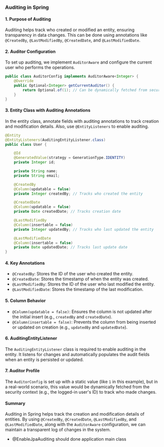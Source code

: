 ### Auditing in Spring

#### 1. **Purpose of Auditing**
Auditing helps track who created or modified an entity, ensuring transparency in data changes. This can be done using annotations like `@CreatedBy`, `@LastModifiedBy`, `@CreatedDate`, and `@LastModifiedDate`.

#### 2. **Auditor Configuration**
To set up auditing, we implement `AuditorAware` and configure the current user who performs the operations.

```java
public class AuditorConfig implements AuditorAware<Integer> {
    @Override
    public Optional<Integer> getCurrentAuditor() {
        return Optional.of(1); // Can be dynamically fetched from security context
    }
}
```

#### 3. **Entity Class with Auditing Annotations**
In the entity class, annotate fields with auditing annotations to track creation and modification details. Also, use `@EntityListeners` to enable auditing.

```java
@Entity
@EntityListeners(AuditingEntityListener.class)
public class User {

    @Id
    @GeneratedValue(strategy = GenerationType.IDENTITY)
    private Integer id;

    private String name;
    private String email;

    @CreatedBy
    @Column(updatable = false)
    private Integer createdBy; // Tracks who created the entity

    @CreatedDate
    @Column(updatable = false)
    private Date createdDate; // Tracks creation date

    @LastModifiedBy
    @Column(insertable = false)
    private Integer updatedBy; // Tracks who last updated the entity

    @LastModifiedDate
    @Column(insertable = false)
    private Date updatedDate; // Tracks last update date
}
```

#### 4. **Key Annotations**
- `@CreatedBy`: Stores the ID of the user who created the entity.
- `@CreatedDate`: Stores the timestamp of when the entity was created.
- `@LastModifiedBy`: Stores the ID of the user who last modified the entity.
- `@LastModifiedDate`: Stores the timestamp of the last modification.

#### 5. **Column Behavior**
- `@Column(updatable = false)`: Ensures the column is not updated after the initial insert (e.g., `createdBy` and `createdDate`).
- `@Column(insertable = false)`: Prevents the column from being inserted or updated on creation (e.g., `updatedBy` and `updatedDate`).

#### 6. **AuditingEntityListener**
The `AuditingEntityListener` class is required to enable auditing in the entity. It listens for changes and automatically populates the audit fields when an entity is persisted or updated.

#### 7. **Auditor Profile**
The `AuditorConfig` is set up with a static value (like `1` in this example), but in a real-world scenario, this value would be dynamically fetched from the security context (e.g., the logged-in user's ID) to track who made changes.

#### Summary
Auditing in Spring helps track the creation and modification details of entities. By using `@CreatedBy`, `@CreatedDate`, `@LastModifiedBy`, and `@LastModifiedDate`, along with the `AuditorAware` configuration, we can maintain a transparent log of changes in the system.


- @EnableJpaAuditing should done application main class
